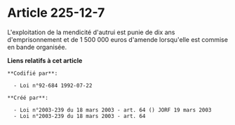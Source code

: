 # Article 225-12-7

L'exploitation de la mendicité d'autrui est punie de dix ans d'emprisonnement et de 1 500 000 euros d'amende lorsqu'elle est
commise en bande organisée.

**Liens relatifs à cet article**

	**Codifié par**:

	  - Loi n°92-684 1992-07-22

	**Créé par**:

	  - Loi n°2003-239 du 18 mars 2003 - art. 64 () JORF 19 mars 2003
	  - Loi n°2003-239 du 18 mars 2003 - art. 64
